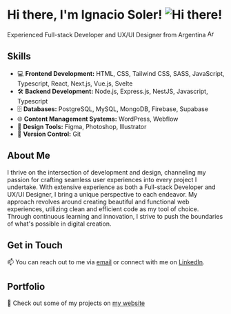 # Hi there, I'm Ignacio Soler! ![Hi there!](https://emojis.slackmojis.com/emojis/images/1643514738/7421/typingcat.gif?1643514738) 



Experienced Full-stack Developer and UX/UI Designer from Argentina <img src="https://cdn-icons-png.flaticon.com/512/197/197573.png" alt="Argentina" width="16" /> <br/>

## Skills

- 💻 **Frontend Development:** HTML, CSS, Tailwind CSS, SASS, JavaScript, Typescript, React, Next.js, Vue.js, Svelte
- 🛠️ **Backend Development:** Node.js, Express.js, NestJS, Javascript, Typescript
- 🗄️ **Databases:** PostgreSQL, MySQL, MongoDB, Firebase, Supabase
- 🌐 **Content Management Systems:** WordPress, Webflow
- 🎨 **Design Tools:** Figma, Photoshop, Illustrator
- 🔄 **Version Control:** Git

## About Me

I thrive on the intersection of development and design, channeling my passion for crafting seamless user experiences into every project I undertake. With extensive experience as both a Full-stack Developer and UX/UI Designer, I bring a unique perspective to each endeavor. My approach revolves around creating beautiful and functional web experiences, utilizing clean and efficient code as my tool of choice. Through continuous learning and innovation, I strive to push the boundaries of what's possible in digital creation.

## Get in Touch

📫 You can reach out to me via [email](mailto:ignaciojsoler@email.com) or connect with me on [LinkedIn](https://www.linkedin.com/in/ignaciojsoler).

## Portfolio

🚀 Check out some of my projects on [my website](https://www.ignaciosoler.com)
